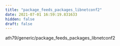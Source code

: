 ```yaml
---
title: "package_feeds_packages_libnetconf2"
date: 2021-07-01 16:59:19.831633
hidden: false
draft: false
---
```


ath79/generic/package_feeds_packages_libnetconf2

